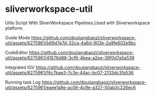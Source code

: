# sliverworkspace-util
Utils Script With SliverWorkspace Pipelines,Used with Sliverworkspace platform.

Guide Mode
https://github.com/doujiangbaozi/sliverworkspace-util/assets/6275961/b69d7e7d-32ca-4a6d-903e-2a9fe602e9bc


CodeEditor
https://github.com/doujiangbaozi/sliverworkspace-util/assets/6275961/41676d88-3cf6-4bea-a2ee-39f0d7a5a539


Integrated IGV
https://github.com/doujiangbaozi/sliverworkspace-util/assets/6275961/f6c7bae3-7c3e-44ac-bc07-2133dc3fa536


Running task Log
https://github.com/doujiangbaozi/sliverworkspace-util/assets/6275961/eaee1a8e-ac06-4c9e-a327-50ab3c226ec6

